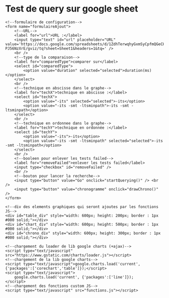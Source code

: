 # Test de query sur google sheet

<html>
<body>

	<!--formulaire de configuration-->
	<form name="formulaireAjout">
		<!--URL-->
		<label for="url">URL :</label>
		<input type="text" id="url" placeholder="URL" value='https://docs.google.com/spreadsheets/d/1ZdhTerwqhyGxmSyCpfmQGeCHynFL2gcbC-PJ56NzXrE/gviz/tq?sheet=Sheet1&headers=1&tq=' />
		<br />
		<!--type de la comparaison-->
		<label for="comparedType">comparer sur</label>
		<select id="comparedType">
			<option value="duration" selected="selected">duration(ms)</option>
		</select>
		<br />
		<!--technique en abscisse dans le graphe-->
		<label for="techX">technique en abscisse :</label>
		<select id="techX">
			<option value="-its" selected="selected">-its</option>
			<option value="-its -smt -ltsminpath">-its -smt -ltsminpath</option>
		</select>
		<br />
		<!--technique en ordonnee dans le graphe-->
		<label for="techY">technique en ordonnée :</label>
		<select id="techY">
			<option value="-its">-its</option>
			<option value="-its -smt -ltsminpath" selected="selected">-its -smt -ltsminpath</option>
		</select>
		<br />
		<!--booleen pour enlever les tests failed-->
		<label for="removeFailed">enlever les tests failed</label>
		<input type="checkbox" id="removeFailed" />
		<br />
		<!--bouton pour lancer la recherche-->
		<input type="button" value="Go" onclick="startQuerying()" /> <br />
		<input type="button" value="chronogramme" onclick="drawChrono()" />
	</form>

	<!--div des elements graphiques qui seront ajoutes par les fonctions JS-->
	<div id="table_div" style="width: 600px; height: 200px; border : 1px #000 solid;"></div>
	<div id="chart_div" style="width: 600px; height: 500px; border : 1px #000 solid;"></div>
	<div id="chrono_div" style="width: 600px; height: 300px; border : 1px #000 solid;"></div>
	
	<!--chargement du loader de lib google charts (+ajax)-->
	<script type="text/javascript" src="https://www.gstatic.com/charts/loader.js"></script>
	<!--chargement de la lib google charts-->
	<script type="text/javascript">google.charts.load('current', {'packages':['corechart','table']});</script>
	<script type="text/javascript">
		google.charts.load('current', {'packages':['line']});
	</script>
	<!--chargement des fonctions custom JS-->
	<script type="text/javascript" src="functions.js"></script>

</body>
</html>
